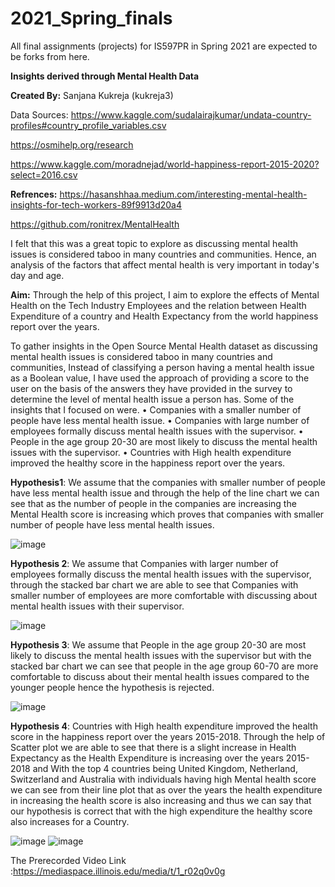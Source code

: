 # 2021_Spring_finals

All final assignments (projects) for IS597PR in Spring 2021 are expected to be forks from here.

**Insights derived through Mental Health Data**

**Created By:** Sanjana Kukreja (kukreja3)

Data Sources:
https://www.kaggle.com/sudalairajkumar/undata-country-profiles#country_profile_variables.csv

https://osmihelp.org/research

https://www.kaggle.com/moradnejad/world-happiness-report-2015-2020?select=2016.csv



**Refrences:**
https://hasanshhaa.medium.com/interesting-mental-health-insights-for-tech-workers-89f9913d20a4

https://github.com/ronitrex/MentalHealth


I felt that this was a great topic to explore as discussing mental health issues is considered taboo in many countries and communities. Hence, an analysis of the factors that affect mental health is very important in today's day and age.  



**Aim:** Through the help of this project, I aim to explore the effects of Mental Health on the Tech Industry Employees and the relation between Health Expenditure of a country and Health Expectancy from the world happiness report over the years.

To gather insights in the Open Source Mental Health dataset as discussing mental health issues is considered taboo in many countries and communities, Instead of classifying a person having a mental health issue as a Boolean value, I have used the approach of providing a score to the user on the basis of the answers they have provided in the survey to determine the level of mental health issue a person has. 
Some of the insights that I focused on were.
•	Companies with a smaller number of people have less mental health issue.
•	Companies with large number of employees formally discuss mental health issues with the supervisor.
•	People in the age group 20-30 are most likely to discuss the mental health issues with the supervisor.
•	Countries with High health expenditure improved the healthy score in the happiness report over the years.	

**Hypothesis1**: We assume that the companies with smaller number of people have less mental health issue and through the help of the line chart we can see that as the number of people in the companies are increasing the Mental Health score is increasing which proves that companies with smaller number of people have less mental health issues.

![image](https://user-images.githubusercontent.com/70701947/117523128-b6a4ef00-af7c-11eb-9cd1-f23a848412d1.png)


**Hypothesis 2**: We assume that Companies with larger number of employees formally discuss the mental health issues with the supervisor, through the stacked bar chart we are able to see that Companies with smaller number of employees are more comfortable with discussing about mental health issues with their supervisor.

![image](https://user-images.githubusercontent.com/70701947/117523145-c7556500-af7c-11eb-8f6d-201d3e368aa9.png)


**Hypothesis 3**: We assume that People in the age group 20-30 are most likely to discuss the mental health issues with the supervisor but with the stacked bar chart we can see that people in the age group 60-70 are more comfortable to discuss about their mental health issues compared to the younger people hence the hypothesis is rejected.

![image](https://user-images.githubusercontent.com/70701947/117523152-cc1a1900-af7c-11eb-94ae-7a071352bf6a.png)


**Hypothesis 4**: Countries with High health expenditure improved the health score in the happiness report over the years 2015-2018. Through the help of Scatter plot we are able to see that there is a slight increase in Health Expectancy as the Health Expenditure is increasing over the years 2015-2018 and With the top 4 countries being United Kingdom, Netherland, Switzerland and Australia with individuals having high Mental health score we can see from their line plot that as over the years the health expenditure in increasing the health score is also increasing and thus we can say that our hypothesis is correct that with the high expenditure the healthy score also increases for a Country.

![image](https://user-images.githubusercontent.com/70701947/117523158-d20ffa00-af7c-11eb-9814-32dd31cb1142.png)
![image](https://user-images.githubusercontent.com/70701947/117523162-d5a38100-af7c-11eb-838a-ca1ab8a64ad4.png)


The Prerecorded Video Link :https://mediaspace.illinois.edu/media/t/1_r02q0v0g
